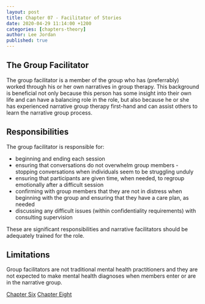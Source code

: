 ```yaml
---
layout: post
title: Chapter 07 - Facilitator of Stories
date: 2020-04-29 11:14:00 +1200
categories: [chapters-theory]
author: Lee Jordan
published: true
---
```


<h2>The Group Facilitator</h2>

The group facilitator is a member of the group who has (preferrably) worked through his or her own narratives in group therapy. This background is beneficial not only because this person has some insight into their own life and can have a balancing role in the role, but also because he or she has experienced narrative group therapy first-hand and can assist others to learn the narrative group process. 

<h2>Responsibilities</h2>

The group facilitator is responsible for:
<ul>
<li>beginning and ending each session</li>
<li>ensuring that conversations do not overwhelm group members - stopping conversations when individuals seem to be struggling unduly</li>
<li>ensuring that participants are given time, when needed, to regroup emotionally after a difficult session</li>
<li>confirming with group members that they are not in distress when beginning with the group and ensuring that they have a care plan, as needed</li>
<li>discussing any difficult issues (within confidentiality requirements) with consulting supervision</li>
</ul>

These are significant responsibilities and narrative facilitators should be adequately trained for the role.

<h2>Limitations</h2>

Group facilitators are not traditional mental health practitioners and they are not expected to make mental health diagnoses when members enter or are in the narrative group.

<div class="pagination">
    <a class="pagination-item older" href="https://therapy.geraldleejordan.com/chapter-06/">Chapter Six</a>
      <a class="pagination-item newer" href="https://therapy.geraldleejordan.com/chapter-08/">Chapter Eight</a>
</div>
